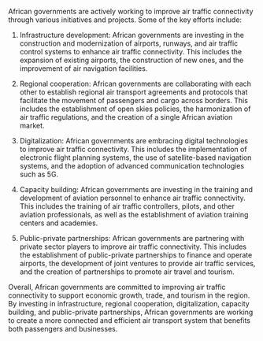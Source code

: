 African governments are actively working to improve air traffic connectivity through various initiatives and projects. Some of the key efforts include:

1. Infrastructure development: African governments are investing in the construction and modernization of airports, runways, and air traffic control systems to enhance air traffic connectivity. This includes the expansion of existing airports, the construction of new ones, and the improvement of air navigation facilities.

2. Regional cooperation: African governments are collaborating with each other to establish regional air transport agreements and protocols that facilitate the movement of passengers and cargo across borders. This includes the establishment of open skies policies, the harmonization of air traffic regulations, and the creation of a single African aviation market.

3. Digitalization: African governments are embracing digital technologies to improve air traffic connectivity. This includes the implementation of electronic flight planning systems, the use of satellite-based navigation systems, and the adoption of advanced communication technologies such as 5G.

4. Capacity building: African governments are investing in the training and development of aviation personnel to enhance air traffic connectivity. This includes the training of air traffic controllers, pilots, and other aviation professionals, as well as the establishment of aviation training centers and academies.

5. Public-private partnerships: African governments are partnering with private sector players to improve air traffic connectivity. This includes the establishment of public-private partnerships to finance and operate airports, the development of joint ventures to provide air traffic services, and the creation of partnerships to promote air travel and tourism.

Overall, African governments are committed to improving air traffic connectivity to support economic growth, trade, and tourism in the region. By investing in infrastructure, regional cooperation, digitalization, capacity building, and public-private partnerships, African governments are working to create a more connected and efficient air transport system that benefits both passengers and businesses.